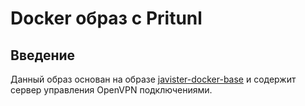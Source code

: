 # Docker образ с Pritunl

## Введение

Данный образ основан на образе [javister-docker-base](https://github.com/javister/javister-docker-base)
и содержит сервер управления OpenVPN подключениями.